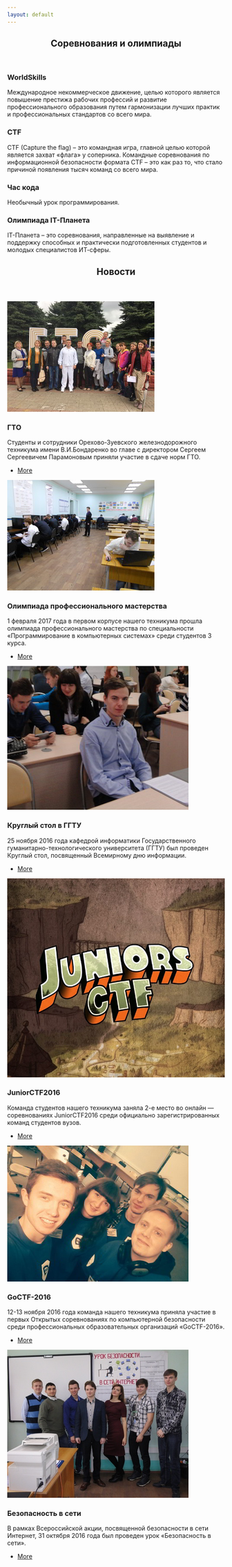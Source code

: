 ```yaml
---
layout: default
---
```


<!-- Section -->
<section>
	<header class="major">
		<h2>Соревнования и олимпиады</h2>
	</header>
	<div class="features">
		<article>
			<a href="http://worldskills.ru/" target="_blank" class="icon fa-star"></a>
			<div class="content">
				<h3>WorldSkills</h3>
			<p>Международное некоммерческое движение, целью которого является повышение престижа рабочих профессий и развитие профессионального образования путем гармонизации лучших практик и профессиональных стандартов со всего мира.</p>
			</div>
		</article>
		<article>
			<a href="http://ctfnews.ru/" target="_blank" class="icon fa-star"></a>
			<div class="content">
				<h3>CTF</h3>
				<p>CTF (Capture the flag) – это командная игра, главной целью которой является захват «флага» у соперника. Командные соревнования по информационной безопасности формата CTF – это как раз то, что стало причиной появления тысяч команд со всего мира.</p>
			</div>
		</article>
		<article>
			<a href="http://www.coderussia.ru/" target="_blank" class="icon fa-star"></a>
			<div class="content">
				<h3>Час кода</h3>
				<p>Необычный урок программирования.</p>
			</div>
		</article>
		<article>
			<a href="http://world-it-planet.org/" target="_blank" class="icon fa-star"></a>
			<div class="content">
				<h3>Олимпиада IT-Планета</h3>
				<p>IT-Планета – это соревнования, направленные на выявление и поддержку способных и практически подготовленных студентов и молодых специалистов ИТ-сферы.  </p>
			</div>
		</article>
	</div>
</section>

<!-- Section -->
<section>
	<header class="major">
		<h2>Новости</h2>
	</header>
	<div class="posts">
		<article>
			<a href="#" class="image"><img src="news/gto/pix/2.jpg" alt="ГТО" /></a>
			<h3>ГТО</h3>
			<p>Студенты и сотрудники Орехово-Зуевского железнодорожного техникума имени В.И.Бондаренко во главе с директором Сергеем Сергеевичем Парамоновым приняли участие в сдаче норм ГТО.</p>
			<ul class="actions">
				<li><a href="#" class="button">More</a></li>
			</ul>
		</article>
		<article>
			<a href="#" class="image"><img src="news/olimp-feb2017/pix/2.jpg" alt="Олимпиада профессионального мастерства" /></a>
			<h3>Олимпиада профессионального мастерства</h3>
			<p>1 февраля 2017 года в первом корпусе нашего техникума прошла олимпиада профессионального мастерства по специальности «Программирование в компьютерных системах» среди студентов 3 курса.</p>
			<ul class="actions">
				<li><a href="#" class="button">More</a></li>
			</ul>
		</article>
		<article>
			<a href="#" class="image"><img src="news/confggtu/pix/1.jpg" alt="Круглый стол в ГГТУ" /></a>
			<h3>Круглый стол в ГГТУ</h3>
			<p>25 ноября 2016 года кафедрой информатики  Государственного гуманитарно-технологического университета (ГГТУ) был проведен Круглый стол, посвященный Всемирному дню информации.</p>
			<ul class="actions">
				<li><a href="#" class="button">More</a></li>
			</ul>
		</article>
		<article>
			<a href="#" class="image"><img src="news/juniorctf2016/logo.jpg" alt="JuniorCTF2016" /></a>
			<h3>JuniorCTF2016</h3>
			<p>Команда студентов нашего техникума заняла 2-е место во онлайн — соревнованиях JuniorCTF2016 среди официально зарегистрированных команд студентов вузов.</p>
			<ul class="actions">
				<li><a href="#" class="button">More</a></li>
			</ul>
		</article>
		<article>
			<a href="#" class="image"><img src="news/goctf-2016/pix/1.jpg" alt="GoCTF-2016" /></a>
			<h3>GoCTF-2016 </h3>
			<p>12-13 ноября 2016 года команда нашего техникума приняла участие в первых  Открытых соревнованиях по компьютерной безопасности среди профессиональных образовательных организаций «GoCTF-2016».</p>
			<ul class="actions">
				<li><a href="#" class="button">More</a></li>
			</ul>
		</article>
		<article>
			<a href="#" class="image"><img src="news/secweb/pix/01.jpg" alt="Безопасность в сети" /></a>
			<h3>Безопасность в сети</h3>
			<p>В рамках Всероссийской акции, посвященной безопасности в сети Интернет, 31 октября 2016 года был проведен урок «Безопасность в сети». <br></p>
			<ul class="actions">
				<li><a href="#" class="button">More</a></li>
			</ul>
		</article>
	</div>
</section>
